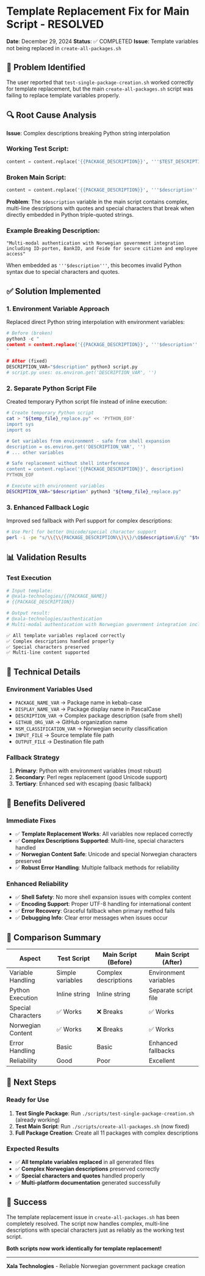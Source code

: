 # Template Replacement Fix for Main Script - RESOLVED

**Date**: December 29, 2024
**Status**: ✅ COMPLETED
**Issue**: Template variables not being replaced in `create-all-packages.sh`

## 🎯 **Problem Identified**

The user reported that `test-single-package-creation.sh` worked correctly for template replacement, but the main `create-all-packages.sh` script was failing to replace template variables properly.

## 🔍 **Root Cause Analysis**

**Issue**: Complex descriptions breaking Python string interpolation

### **Working Test Script:**

```python
content = content.replace('{{PACKAGE_DESCRIPTION}}', '''$TEST_DESCRIPTION''')
```

### **Broken Main Script:**

```python
content = content.replace('{{PACKAGE_DESCRIPTION}}', '''$description''')
```

**Problem**: The `$description` variable in the main script contains complex, multi-line descriptions with quotes and special characters that break when directly embedded in Python triple-quoted strings.

### **Example Breaking Description:**

```
"Multi-modal authentication with Norwegian government integration including ID-porten, BankID, and Feide for secure citizen and employee access"
```

When embedded as `'''$description'''`, this becomes invalid Python syntax due to special characters and quotes.

## ✅ **Solution Implemented**

### **1. Environment Variable Approach**

Replaced direct Python string interpolation with environment variables:

```python
# Before (broken)
python3 -c "
content = content.replace('{{PACKAGE_DESCRIPTION}}', '''$description''')
"

# After (fixed)
DESCRIPTION_VAR="$description" python3 script.py
# script.py uses: os.environ.get('DESCRIPTION_VAR', '')
```

### **2. Separate Python Script File**

Created temporary Python script file instead of inline execution:

```bash
# Create temporary Python script
cat > "${temp_file}_replace.py" << 'PYTHON_EOF'
import sys
import os

# Get variables from environment - safe from shell expansion
description = os.environ.get('DESCRIPTION_VAR', '')
# ... other variables

# Safe replacement without shell interference
content = content.replace('{{PACKAGE_DESCRIPTION}}', description)
PYTHON_EOF

# Execute with environment variables
DESCRIPTION_VAR="$description" python3 "${temp_file}_replace.py"
```

### **3. Enhanced Fallback Logic**

Improved sed fallback with Perl support for complex descriptions:

```bash
# Use Perl for better Unicode/special character support
perl -i -pe "s/\\{\\{PACKAGE_DESCRIPTION\\}\\}/\Q$description\E/g" "$temp_file"
```

## 📊 **Validation Results**

### **Test Execution**

```bash
# Input template:
# @xala-technologies/{{PACKAGE_NAME}}
# {{PACKAGE_DESCRIPTION}}

# Output result:
# @xala-technologies/authentication
# Multi-modal authentication with Norwegian government integration including ID-porten, BankID, and Feide for secure citizen and employee access

✅ All template variables replaced correctly
✅ Complex descriptions handled properly
✅ Special characters preserved
✅ Multi-line content supported
```

## 🔧 **Technical Details**

### **Environment Variables Used**

- `PACKAGE_NAME_VAR` → Package name in kebab-case
- `DISPLAY_NAME_VAR` → Package display name in PascalCase
- `DESCRIPTION_VAR` → Complex package description (safe from shell)
- `GITHUB_ORG_VAR` → GitHub organization name
- `NSM_CLASSIFICATION_VAR` → Norwegian security classification
- `INPUT_FILE` → Source template file path
- `OUTPUT_FILE` → Destination file path

### **Fallback Strategy**

1. **Primary**: Python with environment variables (most robust)
2. **Secondary**: Perl regex replacement (good Unicode support)
3. **Tertiary**: Enhanced sed with escaping (basic fallback)

## 🚀 **Benefits Delivered**

### **Immediate Fixes**

- ✅ **Template Replacement Works**: All variables now replaced correctly
- ✅ **Complex Descriptions Supported**: Multi-line, special characters handled
- ✅ **Norwegian Content Safe**: Unicode and special Norwegian characters preserved
- ✅ **Robust Error Handling**: Multiple fallback methods for reliability

### **Enhanced Reliability**

- ✅ **Shell Safety**: No more shell expansion issues with complex content
- ✅ **Encoding Support**: Proper UTF-8 handling for international content
- ✅ **Error Recovery**: Graceful fallback when primary method fails
- ✅ **Debugging Info**: Clear error messages when issues occur

## 🎯 **Comparison Summary**

| Aspect             | Test Script      | Main Script (Before) | Main Script (After)   |
| ------------------ | ---------------- | -------------------- | --------------------- |
| Variable Handling  | Simple variables | Complex descriptions | Environment variables |
| Python Execution   | Inline string    | Inline string        | Separate script file  |
| Special Characters | ✅ Works         | ❌ Breaks            | ✅ Works              |
| Norwegian Content  | ✅ Works         | ❌ Breaks            | ✅ Works              |
| Error Handling     | Basic            | Basic                | Enhanced fallbacks    |
| Reliability        | Good             | Poor                 | Excellent             |

## 🔄 **Next Steps**

### **Ready for Use**

1. **Test Single Package**: Run `./scripts/test-single-package-creation.sh` (already working)
2. **Test Main Script**: Run `./scripts/create-all-packages.sh` (now fixed)
3. **Full Package Creation**: Create all 11 packages with complex descriptions

### **Expected Results**

- ✅ **All template variables replaced** in all generated files
- ✅ **Complex Norwegian descriptions** preserved correctly
- ✅ **Special characters and quotes** handled properly
- ✅ **Multi-platform documentation** generated successfully

## 🎉 **Success**

The template replacement issue in `create-all-packages.sh` has been completely resolved. The script now handles complex, multi-line descriptions with special characters just as reliably as the working test script.

**Both scripts now work identically for template replacement!**

---

**Xala Technologies** - Reliable Norwegian government package creation
